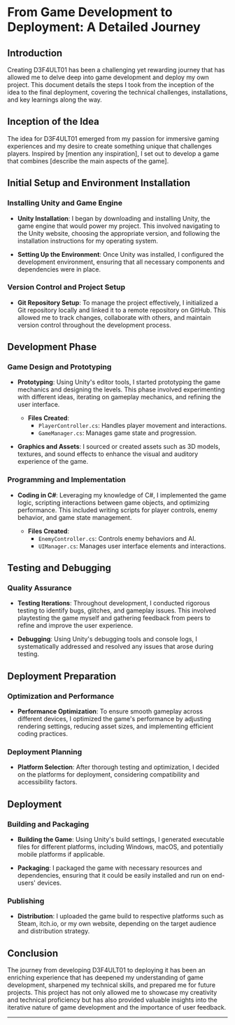 # From Game Development to Deployment: A Detailed Journey

## Introduction

Creating D3F4ULT01 has been a challenging yet rewarding journey that has allowed me to delve deep into game development and deploy my own project. This document details the steps I took from the inception of the idea to the final deployment, covering the technical challenges, installations, and key learnings along the way.

## Inception of the Idea

The idea for D3F4ULT01 emerged from my passion for immersive gaming experiences and my desire to create something unique that challenges players. Inspired by [mention any inspiration], I set out to develop a game that combines [describe the main aspects of the game].

## Initial Setup and Environment Installation

### Installing Unity and Game Engine

- **Unity Installation**: I began by downloading and installing Unity, the game engine that would power my project. This involved navigating to the Unity website, choosing the appropriate version, and following the installation instructions for my operating system.

- **Setting Up the Environment**: Once Unity was installed, I configured the development environment, ensuring that all necessary components and dependencies were in place.

### Version Control and Project Setup

- **Git Repository Setup**: To manage the project effectively, I initialized a Git repository locally and linked it to a remote repository on GitHub. This allowed me to track changes, collaborate with others, and maintain version control throughout the development process.

## Development Phase

### Game Design and Prototyping

- **Prototyping**: Using Unity's editor tools, I started prototyping the game mechanics and designing the levels. This phase involved experimenting with different ideas, iterating on gameplay mechanics, and refining the user interface.

  - **Files Created**: 
    - `PlayerController.cs`: Handles player movement and interactions.
    - `GameManager.cs`: Manages game state and progression.

- **Graphics and Assets**: I sourced or created assets such as 3D models, textures, and sound effects to enhance the visual and auditory experience of the game.

### Programming and Implementation

- **Coding in C#**: Leveraging my knowledge of C#, I implemented the game logic, scripting interactions between game objects, and optimizing performance. This included writing scripts for player controls, enemy behavior, and game state management.

  - **Files Created**: 
    - `EnemyController.cs`: Controls enemy behaviors and AI.
    - `UIManager.cs`: Manages user interface elements and interactions.

## Testing and Debugging

### Quality Assurance

- **Testing Iterations**: Throughout development, I conducted rigorous testing to identify bugs, glitches, and gameplay issues. This involved playtesting the game myself and gathering feedback from peers to refine and improve the user experience.

- **Debugging**: Using Unity's debugging tools and console logs, I systematically addressed and resolved any issues that arose during testing.

## Deployment Preparation

### Optimization and Performance

- **Performance Optimization**: To ensure smooth gameplay across different devices, I optimized the game's performance by adjusting rendering settings, reducing asset sizes, and implementing efficient coding practices.

### Deployment Planning

- **Platform Selection**: After thorough testing and optimization, I decided on the platforms for deployment, considering compatibility and accessibility factors.

## Deployment

### Building and Packaging

- **Building the Game**: Using Unity's build settings, I generated executable files for different platforms, including Windows, macOS, and potentially mobile platforms if applicable.

- **Packaging**: I packaged the game with necessary resources and dependencies, ensuring that it could be easily installed and run on end-users' devices.

### Publishing

- **Distribution**: I uploaded the game build to respective platforms such as Steam, itch.io, or my own website, depending on the target audience and distribution strategy.

## Conclusion

The journey from developing D3F4ULT01 to deploying it has been an enriching experience that has deepened my understanding of game development, sharpened my technical skills, and prepared me for future projects. This project has not only allowed me to showcase my creativity and technical proficiency but has also provided valuable insights into the iterative nature of game development and the importance of user feedback.

---

